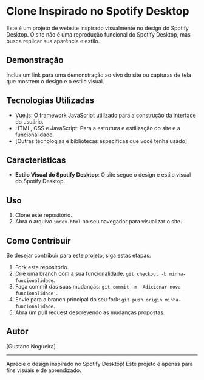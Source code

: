 # Clone Inspirado no Spotify Desktop

Este é um projeto de website inspirado visualmente no design do Spotify Desktop. O site não é uma reprodução funcional do Spotify Desktop, mas busca replicar sua aparência e estilo.

## Demonstração

Inclua um link para uma demonstração ao vivo do site ou capturas de tela que mostrem o design e o estilo visual.

## Tecnologias Utilizadas
- [Vue.js](https://vuejs.org/): O framework JavaScript utilizado para a construção da interface do usuário.
- HTML, CSS e JavaScript: Para a estrutura e estilização do site e a funcionalidade.
- [Outras tecnologias e bibliotecas específicas que você tenha usado]

## Características

- **Estilo Visual do Spotify Desktop**: O site segue o design e estilo visual do Spotify Desktop.

## Uso

1. Clone este repositório.
2. Abra o arquivo `index.html` no seu navegador para visualizar o site.

## Como Contribuir

Se desejar contribuir para este projeto, siga estas etapas:

1. Fork este repositório.
2. Crie uma branch com a sua funcionalidade: `git checkout -b minha-funcionalidade`.
3. Faça commit das suas mudanças: `git commit -m 'Adicionar nova funcionalidade'`.
4. Envie para a branch principal do seu fork: `git push origin minha-funcionalidade`.
5. Abra um pull request descrevendo as mudanças propostas.


## Autor

[Gustano Nogueira]


---

Aprecie o design inspirado no Spotify Desktop! Este projeto é apenas para fins visuais e de aprendizado.
